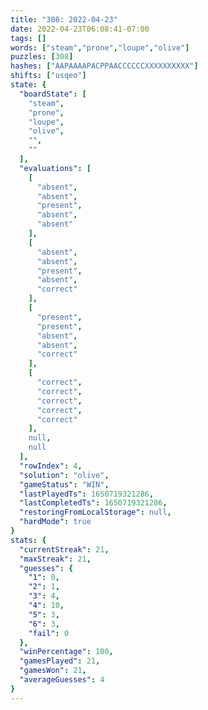 ```yaml
---
title: "308: 2022-04-23"
date: 2022-04-23T06:08:41-07:00
tags: []
words: ["steam","prone","loupe","olive"]
puzzles: [308]
hashes: ["AAPAAAAPACPPAACCCCCCXXXXXXXXXX"]
shifts: ["usqeo"]
state: {
  "boardState": [
    "steam",
    "prone",
    "loupe",
    "olive",
    "",
    ""
  ],
  "evaluations": [
    [
      "absent",
      "absent",
      "present",
      "absent",
      "absent"
    ],
    [
      "absent",
      "absent",
      "present",
      "absent",
      "correct"
    ],
    [
      "present",
      "present",
      "absent",
      "absent",
      "correct"
    ],
    [
      "correct",
      "correct",
      "correct",
      "correct",
      "correct"
    ],
    null,
    null
  ],
  "rowIndex": 4,
  "solution": "olive",
  "gameStatus": "WIN",
  "lastPlayedTs": 1650719321286,
  "lastCompletedTs": 1650719321286,
  "restoringFromLocalStorage": null,
  "hardMode": true
}
stats: {
  "currentStreak": 21,
  "maxStreak": 21,
  "guesses": {
    "1": 0,
    "2": 1,
    "3": 4,
    "4": 10,
    "5": 3,
    "6": 3,
    "fail": 0
  },
  "winPercentage": 100,
  "gamesPlayed": 21,
  "gamesWon": 21,
  "averageGuesses": 4
}
---
```


<!-- more -->
